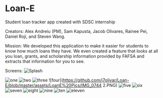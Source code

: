 # Loan-E
Student loan tracker app created with SDSC internship 

Creators: Alex Andreiu (PM), Sam Kapusta, Jacob Olivares, Rainee Pei, Daniel Roji, and Steven Wang.

Mission: We developed this application to make it easier for students to know how much loans they have. We even created a feature that looks at all you loan, grants, and scholarship 
information provided by FAFSA and extracts that information for you to see. 

Screens: 
![Splash](https://github.com/j7olivar/Loan-E/blob/master/assets/LoanE%20Pics/IMG_0740.PNG)

![one](https://github.com/j7olivar/Loan-E/blob/master/assets/LoanE%20Pics/IMG_0741.PNG)
![two](https://github.com/j7olivar/Loan-E/blob/master/assets/LoanE%20Pics/IMG_0742.PNG)
![three](https://github.com/j7olivar/Loan-E/blob/master/assets/LoanE%20Pics/IMG_0743.PNG)
![four](https://github.com/j7olivar/Loan-E/blob/master/assets/LoanE%20Pics/IMG_0744 2.PNG)
![five](https://github.com/j7olivar/Loan-E/blob/master/assets/LoanE%20Pics/IMG_0744.PNG)
![six](https://github.com/j7olivar/Loan-E/blob/master/assets/LoanE%20Pics/IMG_0746.PNG)
![seven](https://github.com/j7olivar/Loan-E/blob/master/assets/LoanE%20Pics/IMG_0747.PNG)
![eight](https://github.com/j7olivar/Loan-E/blob/master/assets/LoanE%20Pics/IMG_0748.PNG)
![nine](https://github.com/j7olivar/Loan-E/blob/master/assets/LoanE%20Pics/IMG_0749.PNG)
![ten](https://github.com/j7olivar/Loan-E/blob/master/assets/LoanE%20Pics/IMG_0750.PNG)
![eleven](https://github.com/j7olivar/Loan-E/blob/master/assets/LoanE%20Pics/IMG_0751.PNG)
